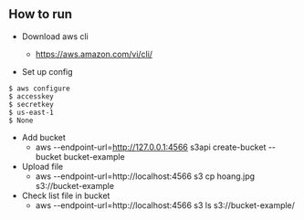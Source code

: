 # 

## How to run
- Download aws cli
    - https://aws.amazon.com/vi/cli/

- Set up config
```
$ aws configure
$ accesskey
$ secretkey
$ us-east-1
$ None
```

- Add bucket
    - aws --endpoint-url=http://127.0.0.1:4566 s3api create-bucket --bucket bucket-example
- Upload file
    - aws --endpoint-url=http://localhost:4566 s3 cp hoang.jpg s3://bucket-example
- Check list file in bucket
    - aws --endpoint-url=http://localhost:4566 s3 ls s3://bucket-example/